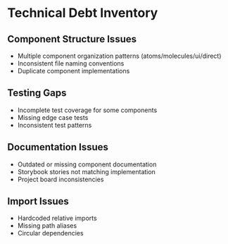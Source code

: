 # Technical Debt Inventory

## Component Structure Issues
- Multiple component organization patterns (atoms/molecules/ui/direct)
- Inconsistent file naming conventions
- Duplicate component implementations

## Testing Gaps
- Incomplete test coverage for some components
- Missing edge case tests
- Inconsistent test patterns

## Documentation Issues
- Outdated or missing component documentation
- Storybook stories not matching implementation
- Project board inconsistencies

## Import Issues
- Hardcoded relative imports
- Missing path aliases
- Circular dependencies
